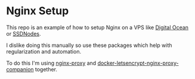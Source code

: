 # Nginx Setup

This repo is an example of how to setup Nginx on a VPS like [Digital Ocean](https://www.digitalocean.com/) or [SSDNodes](https://www.ssdnodes.com/).

I dislike doing this manually so use these packages which help with regularization and automation.

To do this I'm using [nginx-proxy](https://github.com/nginx-proxy/nginx-proxy) and [docker-letsencrypt-nginx-proxy-companion](https://github.com/nginx-proxy/docker-letsencrypt-nginx-proxy-companion) together.
